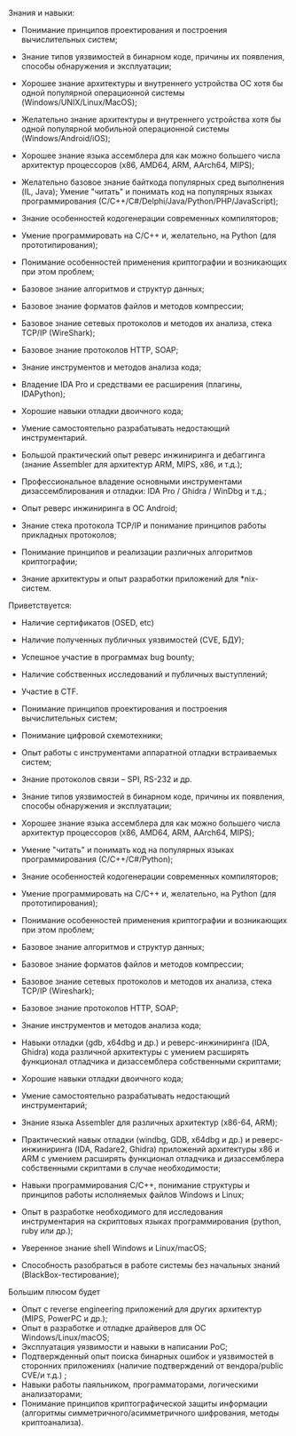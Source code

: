 Знания и навыки:

- Понимание принципов проектирования и построения вычислительных систем;
- Знание типов уязвимостей в бинарном коде, причины их появления, способы обнаружения и эксплуатации;
- Хорошее знание архитектуры и внутреннего устройства OC хотя бы одной популярной операционной системы (Windows/UNIX/Linux/MacOS);
- Желательно знание архитектуры и внутреннего устройства хотя бы одной популярной мобильной операционной системы (Windows/Android/iOS);
- Хорошее знание языка ассемблера для как можно большего числа архитектур процессоров (x86, AMD64, ARM, AArch64, MIPS);
- Желательно базовое знание байткода популярных сред выполнения (IL, Java);
Умение "читать" и понимать код на популярных языках программирования (С/C++/C#/Delphi/Java/Python/PHP/JavaScript);
- Знание особенностей кодогенерации современных компиляторов;
- Умение программировать на C/C++ и, желательно, на Python (для прототипирования);
- Понимание особенностей применения криптографии и возникающих при этом проблем;
- Базовое знание алгоритмов и структур данных;
- Базовое знание форматов файлов и методов компрессии;
- Базовое знание сетевых протоколов и методов их анализа, стека TCP/IP (WireShark);
- Базовое знание протоколов HTTP, SOAP;
- Знание инструментов и методов анализа кода;
- Владение IDA Pro и средствами ее расширения (плагины, IDAPython);
- Хорошие навыки отладки двоичного кода;
- Умение самостоятельно разрабатывать недостающий инструментарий.

- Большой практический опыт реверс инжиниринга и дебаггинга (знание Assembler для архитектур ARM, MIPS, x86, и т.д.);
- Профессиональное владение основными инструментами дизассемблирования и отладки: IDA Pro / Ghidra / WinDbg и т.д.;
- Опыт реверс инжиниринга в ОС Android;
- Знание стека протокола TCP/IP и понимание принципов работы прикладных протоколов;
- Понимание принципов и реализации различных алгоритмов криптографии;
- Знание архитектуры и опыт разработки приложений для *nix-систем.

Приветствуется:

- Наличие сертификатов (OSED, etc)
- Наличие полученных публичных уязвимостей (CVE, БДУ);
- Успешное участие в программах bug bounty;
- Наличие собственных исследований и публичных выступлений;
- Участие в CTF.

- Понимание принципов проектирования и построения вычислительных систем;
- Понимание цифровой схемотехники;
- Опыт работы с инструментами аппаратной отладки встраиваемых систем;
- Знание протоколов связи – SPI, RS-232 и др.
- Знание типов уязвимостей в бинарном коде, причины их появления, способы обнаружения и эксплуатации;
- Хорошее знание языка ассемблера для как можно большего числа архитектур процессоров (x86, AMD64, ARM, AArch64, MIPS);
- Умение "читать" и понимать код на популярных языках программирования (С/C++/C#/Python);
- Знание особенностей кодогенерации современных компиляторов;
- Умение программировать на C/C++ и, желательно, на Python (для прототипирования);
- Понимание особенностей применения криптографии и возникающих при этом проблем;
- Базовое знание алгоритмов и структур данных;
- Базовое знание форматов файлов и методов компрессии;
- Базовое знание сетевых протоколов и методов их анализа, стека TCP/IP (Wireshark);
- Базовое знание протоколов HTTP, SOAP;
- Знание инструментов и методов анализа кода;
- Навыки отладки (gdb, x64dbg и др.) и реверс-инжиниринга (IDA, Ghidra) кода различной архитектуры с умением расширять функционал отладчика и дизассемблера собственными скриптами;
- Хорошие навыки отладки двоичного кода;
- Умение самостоятельно разрабатывать недостающий инструментарий;


- Знание языка Assembler для различных архитектур (x86-64, ARM);
- Практический навык отладки (windbg, GDB, x64dbg и др.) и реверс-инжиниринга (IDA, Radare2, Ghidra) приложений архитектуры x86 и ARM с умением расширять функционал отладчика и дизассемблера собственными скриптами в случае необходимости;
- Навыки программирования С/С++, понимание структуры и принципов работы исполняемых файлов Windows и Linux;
- Опыт в разработке необходимого для исследования инструментария на скриптовых языках программирования (python, ruby или др.);
- Уверенное знание shell Windows и Linux/macOS;
- Способность разобраться в работе системы без начальных знаний (BlackBox-тестирование);

Большим плюсом будет

- Опыт с reverse engineering приложений для других архитектур (MIPS, PowerPC и др.);
- Опыт в разработке и отладке драйверов для ОС Windows/Linux/macOS;
- Эксплуатация уязвимости и навыки в написании PoC;
- Подтвержденный опыт поиска бинарных ошибок и уязвимостей в сторонних приложениях (наличие подтверждений от вендора/public CVE/и т.д.) ;
- Навыки работы паяльником, программаторами, логическими анализаторами;
- Понимание принципов криптографической защиты информации (алгоритмы симметричного/асимметричного шифрования, методы криптоанализа).